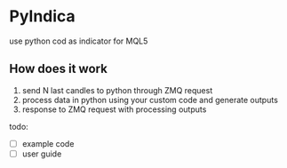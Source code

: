 # PyIndica
use python cod as indicator for MQL5

## How does it work
1. send N last candles to python through ZMQ request
2. process data in python using your custom code and generate outputs
3. response to ZMQ request with processing outputs

todo:
- [ ] example code
- [ ] user guide
